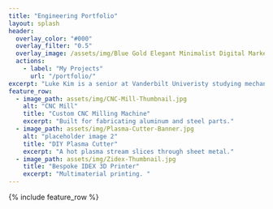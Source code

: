 ```yaml
---
title: "Engineering Portfolio"
layout: splash
header:
  overlay_color: "#000"
  overlay_filter: "0.5"
  overlay_image: /assets/img/Blue Gold Elegant Minimalist Digital Marketer LinkedIn Banner (3).png
  actions:
    - label: "My Projects"
      url: "/portfolio/"
excerpt: "Luke Kim is a senior at Vanderbilt Univeristy studying mechanical engineering. His area of expertise is hands-on rapid prototyping, inclusing CAD, 3D printing, and mechatronics."
feature_row:
  - image_path: assets/img/CNC-Mill-Thumbnail.jpg
    alt: "CNC Mill"
    title: "Custom CNC Milling Machine"
    excerpt: "Built for fabricating aluminum and steel parts."
  - image_path: assets/img/Plasma-Cutter-Banner.jpg
    alt: "placeholder image 2"
    title: "DIY Plasma Cutter"
    excerpt: "A hot plasma stream slices through sheet metal."
  - image_path: assets/img/Zidex-Thumbnail.jpg
    title: "Bespoke IDEX 3D Printer"
    excerpt: "Multimaterial printing. "
---
```


{% include feature_row %}

